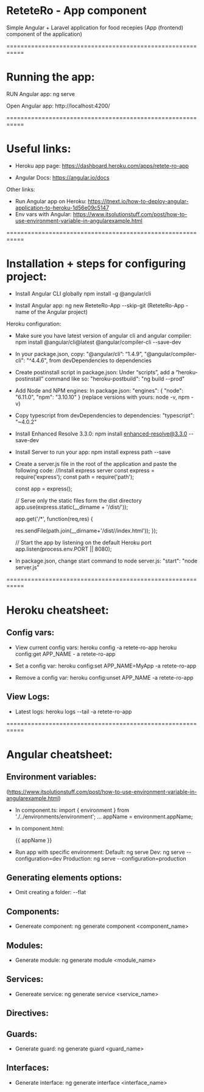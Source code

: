 # ReteteRo - App component

Simple Angular + Laravel application for food recepies
(App (frontend) component of the application)


===========================================================



# Running the app:


RUN Angular app:
	ng serve

Open Angular app:
	http://localhost:4200/



===========================================================



# Useful links:

- Heroku app page: https://dashboard.heroku.com/apps/retete-ro-app

- Angular Docs: https://angular.io/docs

Other links:
- Run Angular app on Heroku: https://itnext.io/how-to-deploy-angular-application-to-heroku-1d56e09c5147
- Env vars with Angular: https://www.itsolutionstuff.com/post/how-to-use-environment-variable-in-angularexample.html



===========================================================



# Installation + steps for configuring project:


- Install Angular CLI globally
	npm install -g @angular/cli



- Install Angular app:
    ng new ReteteRo-App --skip-git
    (ReteteRo-App - name of the Angular project)



Heroku configuration:

- Make sure you have latest version of angular cli and angular compiler:
    npm install @angular/cli@latest @angular/compiler-cli --save-dev



- In your package.json, copy:
    "@angular/cli”: “1.4.9”,
    "@angular/compiler-cli": "^4.4.6",
    from devDependencies to dependencies



- Create postinstall script in package.json:
    Under “scripts”, add a “heroku-postinstall” command like so:
    "heroku-postbuild": "ng build --prod"



- Add Node and NPM engines:
    In package.json:
    "engines": {
        "node": "6.11.0",
        "npm": "3.10.10"
    }
    (replace versions with yours: node -v, npm -v)



- Copy typescript from devDependencies to dependencies:
    "typescript": "~4.0.2"



- Install Enhanced Resolve 3.3.0:
    npm install enhanced-resolve@3.3.0 --save-dev



- Install Server to run your app:
    npm install express path --save



- Create a server.js file in the root of the application and paste the following code:
    //Install express server
    const express = require('express');
    const path = require('path');

    const app = express();

    // Serve only the static files form the dist directory
    app.use(express.static(__dirname + '/dist/<name-of-app>'));

    app.get('/*', function(req,res) {
        
    res.sendFile(path.join(__dirname+'/dist/<name-of-app>/index.html'));
    });

    // Start the app by listening on the default Heroku port
    app.listen(process.env.PORT || 8080);



- In package.json, change start command to node server.js:
    "start": "node server.js"






===========================================================



# Heroku cheatsheet:


## Config vars:

- View current config vars:
    heroku config -a retete-ro-app
    heroku config:get APP_NAME - a retete-ro-app


- Set a config var:
    heroku config:set APP_NAME=MyApp -a retete-ro-app


- Remove a config var:
    heroku config:unset APP_NAME -a retete-ro-app



## View Logs:

- Latest logs:
    heroku logs --tail -a retete-ro-app


    



===========================================================



# Angular cheatsheet:


## Environment variables:

(https://www.itsolutionstuff.com/post/how-to-use-environment-variable-in-angularexample.html)

- In component.ts:
    import { environment } from './../environments/environment';
    ...
    appName = environment.appName;


- In component.html:
    <p>{{ appName }}</p>


- Run app with specific environment:
    Default:        ng serve
    Dev:            ng serve --configuration=dev
    Production:     ng serve --configuration=production




## Generating elements options:

- Omit creating a folder:
    --flat


    

## Components:

- Genereate component:
    ng generate component <component_name>



## Modules:

- Generate module:
    ng generate module <module_name>



## Services:

- Genereate service:
    ng generate service <service_name>



## Directives:





## Guards:

- Generate guard:
    ng generate guard <guard_name>



## Interfaces:

- Generate interface:
    ng generate interface <interface_name>